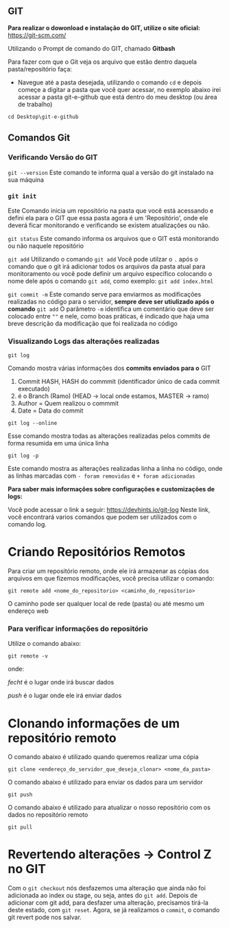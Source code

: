 <!-- # Comando: Git status

Para saber se há atualizações dentro do repositório, utilizar o comando:
`git status`

# Comando: Git add

Para adicionar arquivos que foram modificado recentemente, utilize o comando:

```
git add <nome_do_arquivo>
```

# Comando Git commit

Para efetuar o "salvamento" do arquivo, ou seja gravar a última versão que foi modificada no repositório, você deve utilizar o comando `git commit -m 'comentário'`.

_Atenção:_ O comando deve ser utilizado com o parametro _-m_ seguido de uma breve mensagem do que foi modificado entre apas.. -->

## GIT

**Para realizar o dowonload e instalação do GIT, utilize o site oficial:**
https://git-scm.com/

Utilizando o Prompt de comando do GIT, chamado **Gitbash**

Para fazer com que o Git veja os arquivo que estão dentro daquela pasta/repositório faça:

- Navegue até a pasta desejada, utilizando o comando `cd` e depois começe a digitar a pasta que você quer acessar, no exemplo abaixo irei acessar a pasta git-e-github que está dentro do meu desktop (ou área de trabalho)

`cd Desktop\git-e-github`

## **Comandos Git**

### **Verificando Versão do GIT**

`git --version`
Este comando te informa qual a versão do git instalado na sua máquina

### `git init`

Este Comando inicia um repositório na pasta que você está acessando e defini ela para o GIT que essa pasta agora é um 'Repositório', onde ele deverá ficar monitorando e verificando se existem atualizações ou não.

`git status`
Este comando informa os arquivos que o GIT está monitorando ou não naquele repositório

`git add`
Utilizando o comando `git add` Você pode utilzar o `.` após o comando que o git irá adicionar todos os arquivos da pasta atual para monitoramento ou você pode definir um arquivo específico colocando o nome dele após o comando `git add`, como exemplo: `git add index.html`

`git commit -m`
Este comando serve para enviarmos as modificações realizadas no código para o servidor, **sempre deve ser utiulizado após o comando** `git add`
O parâmetro `-m` identifica um comentário que deve ser colocado entre `""` e nele, como boas práticas, é indicado que haja uma breve descrição da modificação que foi realizada no código

### **Visualizando Logs das alterações realizadas**

`git log`

Comando mostra várias informações dos **commits enviados para o** GIT

1. Commit HASH, HASH do commmit (identificador único de cada commit executado)
2. é o Branch (Ramo) (HEAD -> local onde estamos, MASTER -> ramo)
3. Author = Quem realizou o commmit
4. Date = Data do commit

`git log --online`

Esse comando mostra todas as alterações realizadas pelos commits de forma resumida em uma única linha

`git log -p`

Este comando mostra as alterações realizadas linha a linha no código, onde as linhas marcadas com `- foram removidas` e `+ foram adicionadas`

**Para saber mais informações sobre configurações e customizações de logs:**

Você pode acessar o link a seguir: https://devhints.io/git-log
Neste link, você encontrará varios comandos que podem ser utilizados com o comando log.

# Criando Repositórios Remotos

Para criar um repositório remoto, onde ele irá armazenar as cópias dos arquivos em que fizemos modificações, você precisa utilizar o comando:

`git remote add <nome_do_repositorio> <caminho_do_repositorio>`

O caminho pode ser qualquer local de rede (pasta) ou até mesmo um endereço web

### Para verificar informações do repositório

Utilize o comando abaixo:

`git remote -v`

onde:

_fecht_ é o lugar onde irá buscar dados

_push_ é o lugar onde ele irá enviar dados

# **Clonando informações de um repositório remoto**

O comando abaixo é utilizado quando queremos realizar uma cópia

`git clone <endereço_do_servidor_que_deseja_clonar> <nome_da_pasta>`

O comando abaixo é utilizado para enviar os dados para um servidor

`git push `

O comando abaixo é utilizado para atualizar o nosso repositório com os dados no repositório remoto

`git pull`

# **Revertendo alterações -> Control Z no GIT**

Com o `git checkout` nós desfazemos uma alteração que ainda não foi adicionada ao index ou stage, ou seja, antes do `git add`. Depois de adicionar com git add, para desfazer uma alteração, precisamos tirá-la deste estado, com `git reset`. Agora, se já realizamos o `commit`, o comando git revert pode nos salvar.
